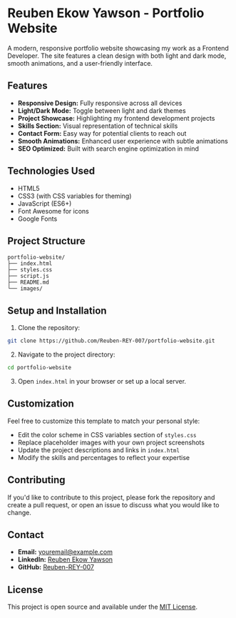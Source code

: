 # Reuben Ekow Yawson - Portfolio Website

A modern, responsive portfolio website showcasing my work as a Frontend Developer. The site features a clean design with both light and dark mode, smooth animations, and a user-friendly interface.

## Features

- **Responsive Design:** Fully responsive across all devices
- **Light/Dark Mode:** Toggle between light and dark themes
- **Project Showcase:** Highlighting my frontend development projects
- **Skills Section:** Visual representation of technical skills
- **Contact Form:** Easy way for potential clients to reach out
- **Smooth Animations:** Enhanced user experience with subtle animations
- **SEO Optimized:** Built with search engine optimization in mind

## Technologies Used

- HTML5
- CSS3 (with CSS variables for theming)
- JavaScript (ES6+)
- Font Awesome for icons
- Google Fonts

## Project Structure

```
portfolio-website/
├── index.html
├── styles.css
├── script.js
├── README.md
└── images/
```

## Setup and Installation

1. Clone the repository:
```bash
git clone https://github.com/Reuben-REY-007/portfolio-website.git
```

2. Navigate to the project directory:
```bash
cd portfolio-website
```

3. Open `index.html` in your browser or set up a local server.

## Customization

Feel free to customize this template to match your personal style:

- Edit the color scheme in CSS variables section of `styles.css`
- Replace placeholder images with your own project screenshots
- Update the project descriptions and links in `index.html`
- Modify the skills and percentages to reflect your expertise

## Contributing

If you'd like to contribute to this project, please fork the repository and create a pull request, or open an issue to discuss what you would like to change.

## Contact

- **Email:** youremail@example.com
- **LinkedIn:** [Reuben Ekow Yawson](https://www.linkedin.com/in/reuben-ekow-yawson)
- **GitHub:** [Reuben-REY-007](https://github.com/Reuben-REY-007)

## License

This project is open source and available under the [MIT License](LICENSE).